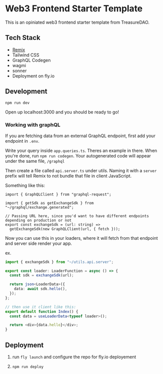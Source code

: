 # Web3 Frontend Starter Template

This is an opiniated web3 frontend starter template from TreasureDAO.

## Tech Stack

- [Remix](https://remix.run/doc)
- Tailwind CSS
- GraphQL Codegen
- wagmi
- sonner
- Deployment on fly.io

## Development

```sh
npm run dev
```

Open up localhost:3000 and you should be ready to go!

### Working with graphQL

If you are fetching data from an external GraphQL endpoint, first add your endpoint in `.env`.

Write your query inside `app.queries.ts`. Theres an example in there. When you're done, run `npm run codegen`. Your autogenerated code will appear under the same file, `/graphql`

Then create a file called `api.server.ts` under utils. Naming it with a `server` prefix will tell Remix to not bundle that file in client JavaScript.

Something like this:

```tsx
import { GraphQLClient } from "graphql-request";

import { getSdk as getExchangeSdk } from "~/graphql/exchange.generated";

// Passing URL here, since you'd want to have different endpoints depending on production or not
export const exchangeSdk = (url: string) =>
  getExchangeSdk(new GraphQLClient(url, { fetch }));
```

Now you can use this in your loaders, where it will fetch from that endpoint and server side render your app.

ex.

```ts
import { exchangeSdk } from "~/utils.api.server";

export const loader: LoaderFunction = async () => {
  const sdk = exchangeSdk(url);

  return json<LoaderData>({
    data: await sdk.hello(),
  });
};

// then use it client like this:
export default function Index() {
  const data = useLoaderData<typeof loader>();

  return <div>{data.hello}</div>;
}
```

## Deployment

1. run `fly launch` and configure the repo for fly.io deployement

2. `npm run deploy`
